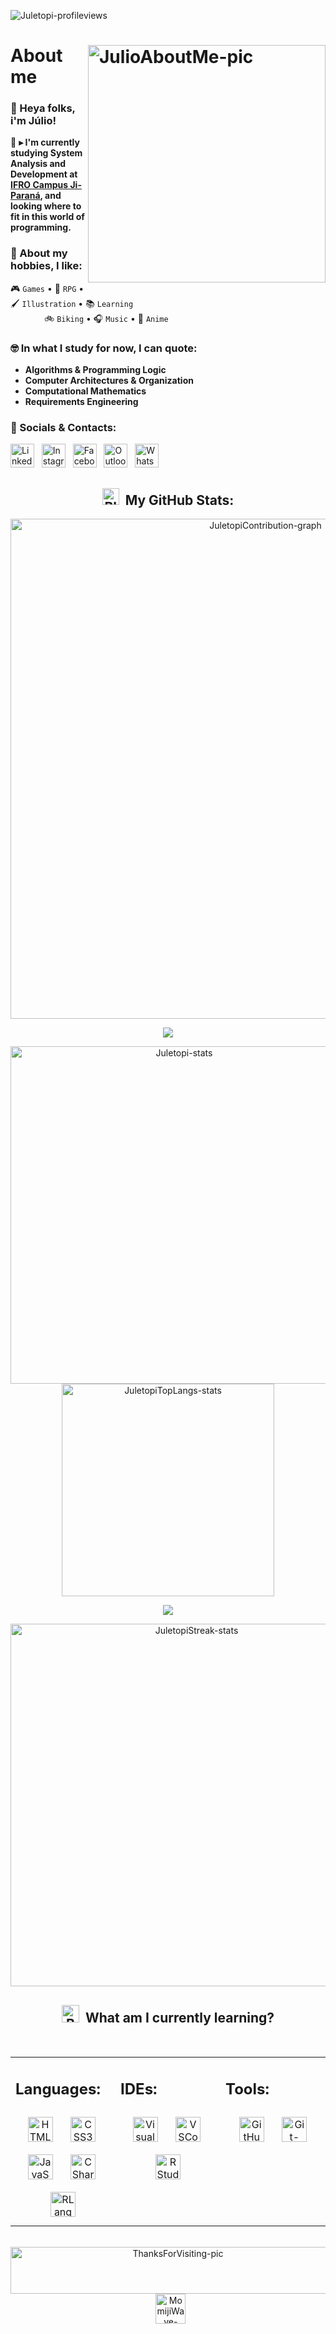 <!--
❗ ➤ References used in this Repository:
🔗 • https://github.com/kyechan99/capsule-render
🔗 • https://github.com/antonkomarev/github-profile-views-counter
🔗 • https://github.com/DenverCoder1/custom-icon-badges
🔗 • https://github.com/DenverCoder1/github-readme-streak-stats
🔗 • https://github.com/Ashutosh00710/github-readme-activity-graph
🔗 • https://github.com/anuraghazra/github-readme-stats
🔗 • https://github.com/alexandresanlim/Badges4-README.md-Profile
🔗 • https://profilepicturemaker.com
🔗 • https://devicon.dev
🔗 • https://shields.io
🔗 • https://emoji.gg
🔗 • https://getemoji.com
-->

<img align="left" src="https://komarev.com/ghpvc/?username=juletopi&color=ee3d3d" alt="Juletopi-profileviews"><div>
<br>

<!-- ABOUT ME -->

# <a href="https://github.com/juletopi/juletopi/blob/main/Assets/Images/JulioMe-pic.png"><img align="right" src="https://user-images.githubusercontent.com/76459155/199651836-02f5d580-6203-410e-be99-6c61765fd45c.png" align="left" width="380" alt="JulioAboutMe-pic"/></a> About me

<div align="left">

### 👋 Heya folks, i'm Júlio!
 
🌱 **▸ I'm currently studying System Analysis and \
Development at [**IFRO Campus Ji-Paraná**](https://portal.ifro.edu.br/ji-parana), and \
looking where to fit in this world of programming.**
 
### 👾 About my hobbies, I like:

🎮 `Games` • 🎲 `RPG` • 🖌️ `Illustration` • 📚 `Learning` \
&#8199;&#8199;&#8199;&#8199;&#8199;&#8196; 🚲 `Biking` • 🎧 `Music` • 🍜 `Anime`
 
### 🤓 In what I study for now, I can quote:
 
- **Algorithms & Programming Logic**
- **Computer Architectures & Organization**
- **Computational Mathematics**
- **Requirements Engineering**

### 💬 Socials & Contacts:

<a href="https://www.linkedin.com/in/julio-cezar-pereira-camargo/"><img src="https://cdn.jsdelivr.net/gh/devicons/devicon/icons/linkedin/linkedin-original.svg" width="38" height="38" alt="LinkedIn-icon"></a>&nbsp;&nbsp;
<a href="https://www.instagram.com/juletopi/"><img src="https://cdn3.emoji.gg/emojis/6333-instagram.png" width="38" height="38" alt="Instagram-icon"></a>&nbsp;&nbsp;
<a href="https://www.facebook.com/profile.php?id=100006955867774"><img src="https://cdn.jsdelivr.net/gh/devicons/devicon/icons/facebook/facebook-original.svg" width="38" height="38" alt="Facebook-icon"></a>&nbsp;&nbsp;
<a href="mailto:juliocezarpvh@hotmail.com"><img src="https://pngimg.com/uploads/email/email_PNG100738.png" width="38" height="38" alt="Outlook-icon"></a>&nbsp;&nbsp;
<a href="http://api.whatsapp.com/send?phone=5569993606894"><img src="https://cdn3.emoji.gg/emojis/6158-whatsapp.png" width="38" height="38" alt="WhatsApp-icon"></a>&nbsp;&nbsp;
</div>

<!-- STATS -->

<div align="center">
 
## <a href="https://emoji.gg/emoji/3716-blurple-github"><img src="https://cdn3.emoji.gg/emojis/3716-blurple-github.png" width="27" height="27" alt="BlurpleGithub-emoji"></a>&#160; My GitHub Stats:

<a href="#"><img src="https://activity-graph.herokuapp.com/graph?username=juletopi&bg_color=0e1118&hide_border=true&custom_title=Contribution%20Graph&area=true&area_color=e73737&title_color=e73737&line=e73737&point=e73737&theme=high-contrast" width="800" alt="JuletopiContribution-graph"></a>

<img align="center" src="https://capsule-render.vercel.app/api?type=rect&color=da2828&height=3&section=header&%20render">

<a href="#"><img src="https://github-readme-stats.vercel.app/api?username=juletopi&show_icons=true&count_private=true&include_all_commits=true&theme=codeSTACKr&title_color=e73737&icon_color=e73737&border_color=0d1017&bg_color=0e1118" width="540" alt="Juletopi-stats"></a>
<a href="#"><img src="https://github-readme-stats.vercel.app/api/top-langs/?username=juletopi&layout=default&langs_count=7&theme=codeSTACKr&title_color=e73737&icon_color=e73737&border_color=0e1118&bg_color=0e1118" width="340" alt="JuletopiTopLangs-stats"></a>

<img align="center" src="https://capsule-render.vercel.app/api?type=rect&color=da2828&height=3&section=header&%20render">

<a href="#"><img src="https://github-readme-streak-stats.herokuapp.com/?user=juletopi&theme=dark&ring=e73737&currStreakNum=ffffff&fire=eaa532&currStreakLabel=eaa532&hide_border=true&background=0E1118" width="580" alt="JuletopiStreak-stats"></a>
</div>

<!-- LEARNING -->

<div align="center">

## <a href="https://emoji.gg/emoji/3468_book_n_quill"><img src="https://cdn3.emoji.gg/emojis/3468_book_n_quill.png" width="28" height="28" alt="BooknQuill-emoji"></a>&#160; What am I currently learning?
<br>

<table><tr><td valign="top" width="33%">

## Languages:
<div align="center">  
<a href="https://en.wikipedia.org/wiki/HTML5" target="_blank"><img style="margin: 10px" src="https://cdn.jsdelivr.net/gh/devicons/devicon/icons/html5/html5-original.svg" alt="HTML5-icon" height="40" /></a>&nbsp;
<a href="https://www.w3schools.com/css/" target="_blank"><img style="margin: 10px" src="https://cdn.jsdelivr.net/gh/devicons/devicon/icons/css3/css3-original.svg" alt="CSS3-icon" height="40" /></a>&nbsp;
<a href="https://www.javascript.com/" target="_blank"><img style="margin: 10px" src="https://profilinator.rishav.dev/skills-assets/javascript-original.svg" alt="JavaScript-icon" height="40" /></a>&nbsp;
<a href="https://docs.microsoft.com/en-us/dotnet/csharp/" target="_blank"><img style="margin: 10px" src="https://profilinator.rishav.dev/skills-assets/csharp-original.svg" alt="CSharp-icon" height="40" /></a>&nbsp;
<a href="https://en.wikipedia.org/wiki/R_(programming_language)" target="_blank"><img style="margin: 10px" src="https://cdn.jsdelivr.net/gh/devicons/devicon/icons/r/r-original.svg" alt="RLanguage-icon" height="40" /></a>
</div>

</td><td valign="top" width="33%">

## IDEs:  
<div align="center">
<a href="https://en.wikipedia.org/wiki/Visual_Studio" target="_blank"><img style="margin: 10px" src="https://cdn.jsdelivr.net/gh/devicons/devicon/icons/visualstudio/visualstudio-plain.svg" alt="VisualStudio-icon" height="40" /></a>&nbsp;
<a href="https://en.wikipedia.org/wiki/Visual_Studio_Code" target="_blank"><img style="margin: 10px" src="https://cdn.jsdelivr.net/gh/devicons/devicon/icons/vscode/vscode-original.svg" alt="VSCode-icon" height="40" /></a>&nbsp;
<a href="https://en.wikipedia.org/wiki/RStudio" target="_blank"><img style="margin: 10px" src="https://cdn.jsdelivr.net/gh/devicons/devicon/icons/rstudio/rstudio-original.svg" alt="RStudio-icon" height="40" /></a>
</div>

</td><td valign="top" width="33%">

## Tools:
<div align="center">
<a href="https://en.wikipedia.org/wiki/GitHub" target="_blank"><img style="margin: 10px" src="https://cdn3.emoji.gg/emojis/3716-blurple-github.png" alt="GitHub-icon" height="40" /></a>&nbsp;
<a href="https://en.wikipedia.org/wiki/Git" target="_blank"><img style="margin: 10px" src="https://cdn.jsdelivr.net/gh/devicons/devicon/icons/git/git-original.svg" alt="Git-icon" height="40" /></a>
</div>

</td></tr></table>  

<br/>

<div align="center">
<a href="https://user-images.githubusercontent.com/76459155/190626822-07db797b-c700-49ba-acc6-9dbcc32ef235.png"><img align="center" src="https://user-images.githubusercontent.com/76459155/189621564-f03a3dc6-3ef8-404e-8bfc-17815b409f2a.png" align="center" width="520" height="75" alt="ThanksForVisiting-pic" /></a> &#8196; <a href="https://emoji.gg/emoji/1564-momijiwave"><img src="https://cdn3.emoji.gg/emojis/1564-momijiwave.png" width="48" height="48" alt="MomijiWave-emoji"></a>
</div>
